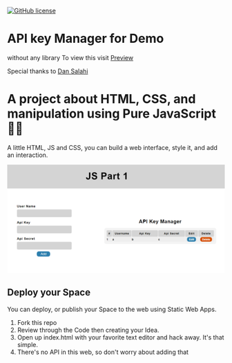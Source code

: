 [![GitHub license](https://img.shields.io/github/license/microsoft/Web-Dev-For-Beginners.svg)](https://github.com/microsoft/Web-Dev-For-Beginners/blob/master/LICENSE)

# API key Manager for Demo

without any library
To view this visit [Preview](https://jkourosh.github.io/API-Key-Manager/)

Special thanks to [Dan Salahi](https://github.com/dansalahi)

# A project about HTML, CSS, and manipulation using Pure JavaScript 🌵🌱

A little HTML, JS and CSS, you can build a web interface, style it, and add an interaction.

![my space](./assets/img/preview.png)

## Deploy your Space

You can deploy, or publish your Space to the web using Static Web Apps.

1. Fork this repo
2. Review  through the Code then creating your Idea.
3. Open up index.html with your favorite text editor and hack away. It's that simple.
4. There's no API in this web, so don't worry about adding that
